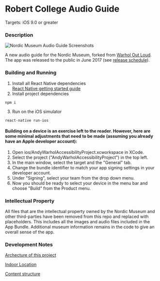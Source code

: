 # Robert College Audio Guide

Targets: iOS 9.0 or greater

### Description

![Nordic Museum Audio Guide Screenshots](readMe/assets/appScreenshots.png)

A new audio guide for the Nordic Museum, forked from [Warhol Out Loud](https://github.com/CMP-Studio/TheWarholOutLoud). The app was released to the public in June 2017 (see [release schedule](https://github.com/NordicMuseum/Nordic-Museum-Audio-Guide/releases)).

### Building and Running

1. Install all React Native dependencies  
[React Native getting started guide](https://facebook.github.io/react-native/docs/getting-started.html)
2. Install project dependencies  
  ```
  npm i
  ```  
3. Run on the iOS simulator  
  ```
  react-native run-ios
  ```

#### Building on a device is an exercise left to the reader. However, here are some minimal adjustments that need to be made (assuming you already have an Apple developer account):
<!-- -->

1. Open ios/AndyWarholAccessibilityProject.xcworkspace in XCode.
2. Select the project ("AndyWarholAccessibilityProject") in the top left.
3. In the main window, select the target and the "General" tab.
4. Change the bundle identifier to match your app signing settings in your developer account.
5. Under "Signing", select your team from the drop down menu.
6. Now you should be ready to select your device in the menu bar and choose "Build" from the Product menu.

### Intellectual Property

All files that are the intellectual property owned by the Nordic Museum and other third-parties have been removed from this repo and replaced with placeholders. This includes all the images and audio files included in the App Bundle. Additional museum information remains in the code to give an overall sense of the app.

### Development Notes

[Archecture of this project](readMe/architecture.md)

[Indoor Location](readMe/indoorLocation.md)

[Content structure](readMe/contentStructure.md)
